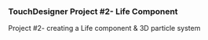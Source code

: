 ### TouchDesigner Project #2- Life Component
 Project #2- creating a Life component & 3D particle system

